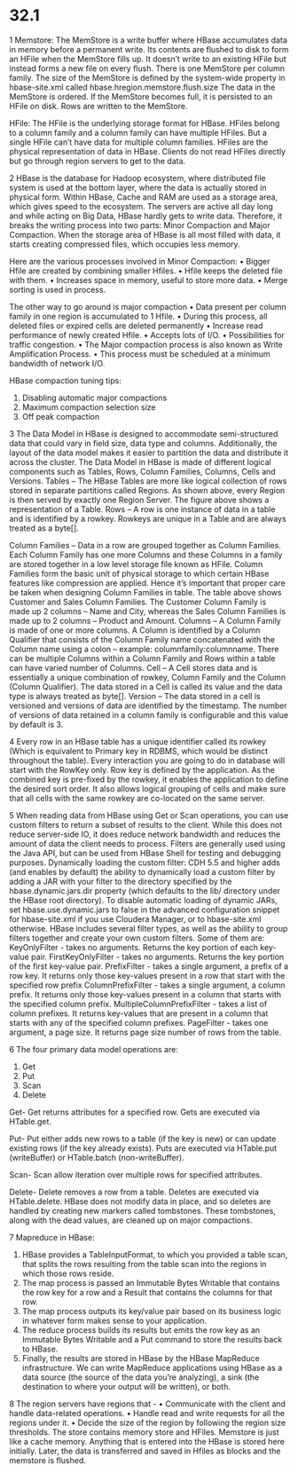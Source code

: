 # 32.1

1
Memstore:
The MemStore is a write buffer where HBase accumulates data in memory before a permanent write.
Its contents are flushed to disk to form an HFile when the MemStore fills up.
It doesn’t write to an existing HFile but instead forms a new file on every flush.
There is one MemStore per column family. 
The size of the MemStore is defined by the system-wide property in hbase-site.xml called hbase.hregion.memstore.flush.size
The data in the MemStore is ordered. If the MemStore becomes full, it is persisted to an HFile on disk.
Rows are written to the MemStore.

HFile:
The HFile is the underlying storage format for HBase.
HFiles belong to a column family and a column family can have multiple HFiles.
But a single HFile can’t have data for multiple column families.
HFiles are the physical representation of data in HBase. Clients do not read HFiles directly but go through region servers to get to the data.


2
HBase is the database for Hadoop ecosystem, where distributed file system is used at the bottom layer, where the data is actually stored in physical form. Within HBase, Cache and RAM are used as a storage area, which gives speed to the ecosystem.
The servers are active all day long and while acting on Big Data, HBase hardly gets to write data. Therefore, it breaks the writing process into two parts: Minor Compaction and Major Compaction.
When the storage area of HBase is all most filled with data, it starts creating compressed files, which occupies less memory.

Here are the various processes involved in Minor Compaction:
•	Bigger Hfile are created by combining smaller Hfiles.
•	Hfile keeps the deleted file with them.
•	Increases space in memory, useful to store more data.
•	Merge sorting is used in process.

The other way to go around is major compaction
•	Data present per column family in one region is accumulated to 1 Hfile.
•	During this process, all deleted files or expired cells are deleted permanently
•	Increase read performance of newly created Hfile.
•	Accepts lots of I/O.
•	Possibilities for traffic congestion.
•	The Major compaction process is also known as Write Amplification Process.
•	This process must be scheduled at a minimum bandwidth of network I/O.

HBase compaction tuning tips:
1)	Disabling automatic major compactions
2)	Maximum compaction selection size
3)	Off peak compaction



3
The Data Model in HBase is designed to accommodate semi-structured data that could vary in field size, data type and columns. 
Additionally, the layout of the data model makes it easier to partition the data and distribute it across the cluster.
The Data Model in HBase is made of different logical components such as Tables, Rows, Column Families, Columns, Cells and Versions.
Tables – The HBase Tables are more like logical collection of rows stored in separate partitions called Regions. As shown above, every Region is then served by exactly one Region Server. The figure above shows a representation of a Table.
Rows – A row is one instance of data in a table and is identified by a rowkey. Rowkeys are unique in a Table and are always treated as a byte[].

Column Families – Data in a row are grouped together as Column Families. Each Column Family has one more Columns and these Columns in a family are stored together in a low level storage file known as HFile. Column Families form the basic unit of physical storage to which certain HBase features like compression are applied. Hence it’s important that proper care be taken when designing Column Families in table. The table above shows Customer and Sales Column Families. The Customer Column Family is made up 2 columns – Name and City, whereas the Sales Column Families is made up to 2 columns – Product and Amount.
Columns – A Column Family is made of one or more columns. A Column is identified by a Column Qualifier that consists of the Column Family name concatenated with the Column name using a colon – example: columnfamily:columnname. There can be multiple Columns within a Column Family and Rows within a table can have varied number of Columns.
Cell – A Cell stores data and is essentially a unique combination of rowkey, Column Family and the Column (Column Qualifier). The data stored in a Cell is called its value and the data type is always treated as byte[].
Version – The data stored in a cell is versioned and versions of data are identified by the timestamp. The number of versions of data retained in a column family is configurable and this value by default is 3.



4
Every row in an HBase table has a unique identifier called its rowkey (Which is equivalent to Primary key in RDBMS, which would be distinct throughout the table). 
Every interaction you are going to do in database will start with the RowKey only. 
Row key is defined by the application. As the combined key is pre-fixed by the rowkey, it enables the application to define the desired sort order.
It also allows logical grouping of cells and make sure that all cells with the same rowkey are co-located on the same server.



5
When reading data from HBase using Get or Scan operations, you can use custom filters to return a subset of results to the client. 
While this does not reduce server-side IO, it does reduce network bandwidth and reduces the amount of data the client needs to process.
 Filters are generally used using the Java API, but can be used from HBase Shell for testing and debugging purposes.
Dynamically loading the custom filter:
CDH 5.5 and higher adds (and enables by default) the ability to dynamically load a custom filter by adding a JAR with your filter to the directory specified by the hbase.dynamic.jars.dir property (which defaults to the lib/ directory under the HBase root directory).
To disable automatic loading of dynamic JARs, set hbase.use.dynamic.jars to false in the advanced configuration snippet for hbase-site.xml if you use Cloudera Manager, or to hbase-site.xml otherwise.
HBase includes several filter types, as well as the ability to group filters together and create your own custom filters. Some of them are:
KeyOnlyFilter - takes no arguments. Returns the key portion of each key-value pair.
FirstKeyOnlyFilter - takes no arguments. Returns the key portion of the first key-value pair.
PrefixFilter - takes a single argument, a prefix of a row key. It returns only those key-values present in a row that start with the specified row prefix
ColumnPrefixFilter - takes a single argument, a column prefix. It returns only those key-values present in a column that starts with the specified column prefix.
MultipleColumnPrefixFilter - takes a list of column prefixes. It returns key-values that are present in a column that starts with any of the specified column prefixes.
PageFilter - takes one argument, a page size. It returns page size number of rows from the table.



6
The four primary data model operations are:
 1) Get
2) Put
3) Scan
4) Delete

Get-
Get returns attributes for a specified row. Gets are executed via HTable.get.

Put-
Put either adds new rows to a table (if the key is new) or can update existing rows (if the key already exists). Puts are executed via HTable.put (writeBuffer) or HTable.batch (non-writeBuffer).

Scan-
Scan allow iteration over multiple rows for specified attributes.

Delete-
Delete removes a row from a table. Deletes are executed via HTable.delete.
HBase does not modify data in place, and so deletes are handled by creating new markers called tombstones. These tombstones, along with the dead values, are cleaned up on major compactions.



7
Mapreduce in HBase:
1.	HBase provides a TableInputFormat, to which you provided a table scan, that splits the rows resulting from the table scan into the regions in which those rows reside.
2.	The map process is passed an Immutable Bytes Writable that contains the row key for a row and a Result that contains the columns for that row.
3.	The map process outputs its key/value pair based on its business logic in whatever form makes sense to your application.
4.	The reduce process builds its results but emits the row key as an Immutable Bytes Writable and a Put command to store the results back to HBase.
5.	Finally, the results are stored in HBase by the HBase MapReduce infrastructure.
We can write MapReduce applications using HBase as a data source (the source of the data you’re analyzing), a sink (the destination to where your output will be written), or both.



8
The region servers have regions that -
•	Communicate with the client and handle data-related operations.
•	Handle read and write requests for all the regions under it.
•	Decide the size of the region by following the region size thresholds.
The store contains memory store and HFiles. Memstore is just like a cache memory. Anything that is entered into the HBase is stored here initially. Later, the data is transferred and saved in Hfiles as blocks and the memstore is flushed.
